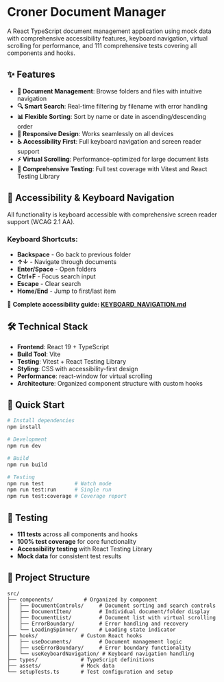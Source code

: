 # Croner Document Manager

A React TypeScript document management application using mock data with comprehensive accessibility features, keyboard navigation, virtual scrolling for performance, and 111 comprehensive tests covering all components and hooks.

## ✨ Features

- **📁 Document Management**: Browse folders and files with intuitive navigation
- **🔍 Smart Search**: Real-time filtering by filename with error handling
- **📊 Flexible Sorting**: Sort by name or date in ascending/descending order
- **📱 Responsive Design**: Works seamlessly on all devices
- **♿ Accessibility First**: Full keyboard navigation and screen reader support
- **⚡ Virtual Scrolling**: Performance-optimized for large document lists
- **🧪 Comprehensive Testing**: Full test coverage with Vitest and React Testing Library

## 🚀 Accessibility & Keyboard Navigation

All functionality is keyboard accessible with comprehensive screen reader support (WCAG 2.1 AA).

### Keyboard Shortcuts:
- **Backspace** - Go back to previous folder
- **↑↓** - Navigate through documents
- **Enter/Space** - Open folders
- **Ctrl+F** - Focus search input
- **Escape** - Clear search
- **Home/End** - Jump to first/last item

📖 **Complete accessibility guide: [KEYBOARD_NAVIGATION.md](./KEYBOARD_NAVIGATION.md)**

## 🛠️ Technical Stack

- **Frontend**: React 19 + TypeScript
- **Build Tool**: Vite
- **Testing**: Vitest + React Testing Library
- **Styling**: CSS with accessibility-first design
- **Performance**: react-window for virtual scrolling
- **Architecture**: Organized component structure with custom hooks

## 🚀 Quick Start

```bash
# Install dependencies
npm install

# Development
npm run dev

# Build
npm run build

# Testing
npm run test          # Watch mode
npm run test:run      # Single run
npm run test:coverage # Coverage report
```

## 🧪 Testing

- **111 tests** across all components and hooks
- **100% test coverage** for core functionality
- **Accessibility testing** with React Testing Library
- **Mock data** for consistent test results

## 📁 Project Structure

```
src/
├── components/          # Organized by component
│   ├── DocumentControls/     # Document sorting and search controls
│   ├── DocumentItem/         # Individual document/folder display
│   ├── DocumentList/         # Document list with virtual scrolling
│   ├── ErrorBoundary/        # Error handling and recovery
│   └── LoadingSpinner/       # Loading state indicator
├── hooks/              # Custom React hooks
│   ├── useDocuments/         # Document management logic
│   ├── useErrorBoundary/     # Error boundary functionality
│   └── useKeyboardNavigation/ # Keyboard navigation handling
├── types/              # TypeScript definitions
├── assets/             # Mock data
└── setupTests.ts       # Test configuration and setup
```
